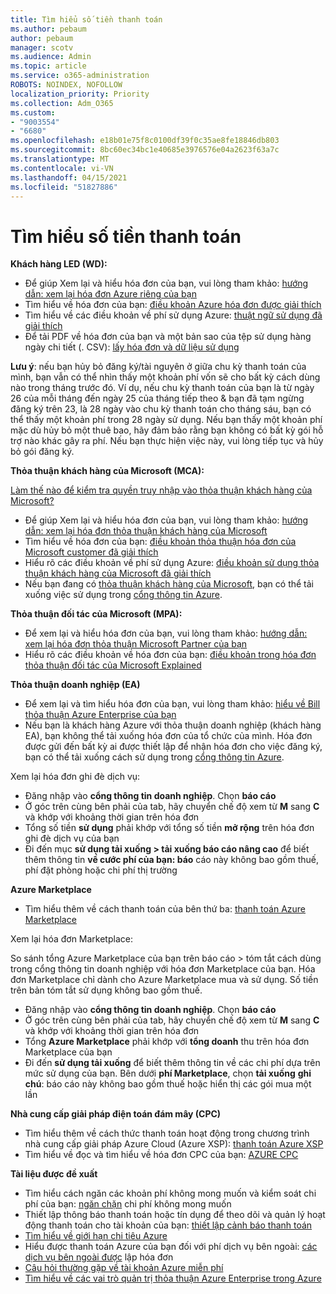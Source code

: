 ```yaml
---
title: Tìm hiểu số tiền thanh toán
ms.author: pebaum
author: pebaum
manager: scotv
ms.audience: Admin
ms.topic: article
ms.service: o365-administration
ROBOTS: NOINDEX, NOFOLLOW
localization_priority: Priority
ms.collection: Adm_O365
ms.custom:
- "9003554"
- "6680"
ms.openlocfilehash: e18b01e75f8c0100df39f0c35ae8fe18846db803
ms.sourcegitcommit: 8bc60ec34bc1e40685e3976576e04a2623f63a7c
ms.translationtype: MT
ms.contentlocale: vi-VN
ms.lasthandoff: 04/15/2021
ms.locfileid: "51827886"
---
```

# <a name="understand-billing-amount"></a>Tìm hiểu số tiền thanh toán

**Khách hàng LED (WD):**

- Để giúp Xem lại và hiểu hóa đơn của bạn, vui lòng tham khảo: [hướng dẫn: xem lại hóa đơn Azure riêng của bạn](https://docs.microsoft.com/azure/cost-management-billing/understand/review-individual-bill?WT.mc_id=Portal-Microsoft_Azure_Support)
- Tìm hiểu về hóa đơn của bạn: [điều khoản Azure hóa đơn được giải thích](https://docs.microsoft.com/azure/cost-management-billing/understand/understand-invoice?WT.mc_id=Portal-Microsoft_Azure_Support)
- Tìm hiểu về các điều khoản về phí sử dụng Azure: [thuật ngữ sử dụng đã giải thích](https://docs.microsoft.com/azure/cost-management-billing/understand/understand-usage?WT.mc_id=Portal-Microsoft_Azure_Support)
- Để tải PDF về hóa đơn của bạn và một bản sao của tệp sử dụng hàng ngày chi tiết (. CSV): [lấy hóa đơn và dữ liệu sử dụng](https://docs.microsoft.com/azure/billing/billing-download-azure-invoice-daily-usage-date?WT.mc_id=Portal-Microsoft_Azure_Support)

**Lưu ý**: nếu bạn hủy bỏ đăng ký/tài nguyên ở giữa chu kỳ thanh toán của mình, bạn vẫn có thể nhìn thấy một khoản phí vốn sẽ cho bất kỳ cách dùng nào trong tháng trước đó. Ví dụ, nếu chu kỳ thanh toán của bạn là từ ngày 26 của mỗi tháng đến ngày 25 của tháng tiếp theo & bạn đã tạm ngừng đăng ký trên 23, là 28 ngày vào chu kỳ thanh toán cho tháng sáu, bạn có thể thấy một khoản phí trong 28 ngày sử dụng. Nếu bạn thấy một khoản phí mặc dù hủy bỏ một thuê bao, hãy đảm bảo rằng bạn không có bất kỳ gói hỗ trợ nào khác gây ra phí. Nếu bạn thực hiện việc này, vui lòng tiếp tục và hủy bỏ gói đăng ký.

**Thỏa thuận khách hàng của Microsoft (MCA):**

[Làm thế nào để kiểm tra quyền truy nhập vào thỏa thuận khách hàng của Microsoft?](https://docs.microsoft.com/azure/cost-management-billing/manage/download-azure-invoice-daily-usage-date?WT.mc_id=Portal-Microsoft_Azure_Support#check-access-to-a-microsoft-customer-agreement)

- Để giúp Xem lại và hiểu hóa đơn của bạn, vui lòng tham khảo: [hướng dẫn: xem lại hóa đơn thỏa thuận khách hàng của Microsoft](https://docs.microsoft.com/azure/cost-management-billing/understand/review-customer-agreement-bill?WT.mc_id=Portal-Microsoft_Azure_Support)
- Tìm hiểu về hóa đơn của bạn: [điều khoản thỏa thuận hóa đơn của Microsoft customer đã giải thích](https://docs.microsoft.com/azure/cost-management-billing/understand/mca-understand-your-invoice?WT.mc_id=Portal-Microsoft_Azure_Support)
- Hiểu rõ các điều khoản về phí sử dụng Azure: [điều khoản sử dụng thỏa thuận khách hàng của Microsoft đã giải thích](https://docs.microsoft.com/azure/cost-management-billing/understand/mca-understand-your-usage?WT.mc_id=Portal-Microsoft_Azure_Support)
- Nếu bạn đang có [thỏa thuận khách hàng của Microsoft](https://docs.microsoft.com/azure/cost-management-billing/manage/download-azure-invoice-daily-usage-date?WT.mc_id=Portal-Microsoft_Azure_Support#check-access-to-a-microsoft-customer-agreement), bạn có thể tải xuống việc sử dụng trong [cổng thông tin Azure](https://portal.azure.com/).

**Thỏa thuận đối tác của Microsoft (MPA):**

- Để xem lại và hiểu hóa đơn của bạn, vui lòng tham khảo: [hướng dẫn: xem lại hóa đơn thỏa thuận Microsoft Partner của bạn](https://docs.microsoft.com/azure/cost-management-billing/understand/review-partner-agreement-bill?WT.mc_id=Portal-Microsoft_Azure_Support)
- Hiểu rõ các điều khoản về hóa đơn của bạn: [điều khoản trong hóa đơn thỏa thuận đối tác của Microsoft Explained](https://docs.microsoft.com/azure/cost-management-billing/understand/mpa-invoice-terms?WT.mc_id=Portal-Microsoft_Azure_Support)

**Thỏa thuận doanh nghiệp (EA)**

- Để xem lại và tìm hiểu hóa đơn của bạn, vui lòng tham khảo: [hiểu về Bill thỏa thuận Azure Enterprise của bạn](https://docs.microsoft.com/azure/cost-management-billing/understand/review-enterprise-agreement-bill?WT.mc_id=Portal-Microsoft_Azure_Support)
- Nếu bạn là khách hàng Azure với thỏa thuận doanh nghiệp (khách hàng EA), bạn không thể tải xuống hóa đơn của tổ chức của mình. Hóa đơn được gửi đến bất kỳ ai được thiết lập để nhận hóa đơn cho việc đăng ký, bạn có thể tải xuống cách sử dụng trong [cổng thông tin Azure](https://portal.azure.com/).

Xem lại hóa đơn ghi đè dịch vụ:

- Đăng nhập vào **cổng thông tin doanh nghiệp**. Chọn **báo cáo**
- Ở góc trên cùng bên phải của tab, hãy chuyển chế độ xem từ **M** sang **C** và khớp với khoảng thời gian trên hóa đơn
- Tổng số tiền **sử dụng** phải khớp với tổng số tiền **mở rộng** trên hóa đơn ghi đè dịch vụ của bạn
- Đi đến mục **sử dụng tải xuống > tải xuống báo cáo nâng cao** để biết thêm thông tin **về cước phí của bạn: báo** cáo này không bao gồm thuế, phí đặt phòng hoặc chi phí thị trường

**Azure Marketplace**

- Tìm hiểu thêm về cách thanh toán của bên thứ ba: [thanh toán Azure Marketplace](https://docs.microsoft.com/azure/billing/billing-understand-your-azure-marketplace-charges?WT.mc_id=Portal-Microsoft_Azure_Support)

Xem lại hóa đơn Marketplace:

So sánh tổng Azure Marketplace của bạn trên báo cáo > tóm tắt cách dùng trong cổng thông tin doanh nghiệp với hóa đơn Marketplace của bạn. Hóa đơn Marketplace chỉ dành cho Azure Marketplace mua và sử dụng. Số tiền trên bản tóm tắt sử dụng không bao gồm thuế.

- Đăng nhập vào **cổng thông tin doanh nghiệp**. Chọn **báo cáo**
- Ở góc trên cùng bên phải của tab, hãy chuyển chế độ xem từ **M** sang **C** và khớp với khoảng thời gian trên hóa đơn
- Tổng **Azure Marketplace** phải khớp với **tổng doanh** thu trên hóa đơn Marketplace của bạn
- Đi đến **sử dụng tải xuống** để biết thêm thông tin về các chi phí dựa trên mức sử dụng của bạn. Bên dưới **phí Marketplace**, chọn **tải xuống** **ghi chú**: báo cáo này không bao gồm thuế hoặc hiển thị các gói mua một lần

**Nhà cung cấp giải pháp điện toán đám mây (CPC)**

- Tìm hiểu thêm về cách thức thanh toán hoạt động trong chương trình nhà cung cấp giải pháp Azure Cloud (Azure XSP): [thanh toán Azure XSP](https://docs.microsoft.com/azure/cloud-solution-provider/billing/azure-csp-billing-overview?WT.mc_id=Portal-Microsoft_Azure_Support)
- Tìm hiểu về đọc và tìm hiểu về hóa đơn CPC của bạn: [AZURE CPC](https://docs.microsoft.com/azure/cloud-solution-provider/billing/azure-csp-invoice?WT.mc_id=Portal-Microsoft_Azure_Support)

**Tài liệu được đề xuất**

- Tìm hiểu cách ngăn các khoản phí không mong muốn và kiểm soát chi phí của bạn: [ngăn chặn](https://docs.microsoft.com/azure/cost-management-billing/manage/getting-started?WT.mc_id=Portal-Microsoft_Azure_Support) chi phí không mong muốn
- Thiết lập thông báo thanh toán hoặc tín dụng để theo dõi và quản lý hoạt động thanh toán cho tài khoản của bạn: [thiết lập cảnh báo thanh toán](https://docs.microsoft.com/azure/cost-management-billing/costs/cost-mgt-alerts-monitor-usage-spending?WT.mc_id=Portal-Microsoft_Azure_Support)
- [Tìm hiểu về giới hạn chi tiêu Azure](https://docs.microsoft.com/azure/cost-management-billing/manage/spending-limit?WT.mc_id=Portal-Microsoft_Azure_Support)
- Hiểu được thanh toán Azure của bạn đối với phí dịch vụ bên ngoài: [các dịch vụ bên ngoài được](https://docs.microsoft.com/azure/cost-management-billing/understand/understand-azure-marketplace-charges?WT.mc_id=Portal-Microsoft_Azure_Support) lập hóa đơn
- [Câu hỏi thường gặp về tài khoản Azure miễn phí](https://azure.microsoft.com/free/free-account-faq/)
- [Tìm hiểu về các vai trò quản trị thỏa thuận Azure Enterprise trong Azure](https://docs.microsoft.com/azure/cost-management-billing/manage/understand-ea-roles?WT.mc_id=Portal-Microsoft_Azure_Support)